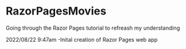 # RazorPagesMovies
 Going through the Razor Pages tutorial to refreash my understanding

2022/08/22
9:47am
-Inital creation of Razor Pages web app